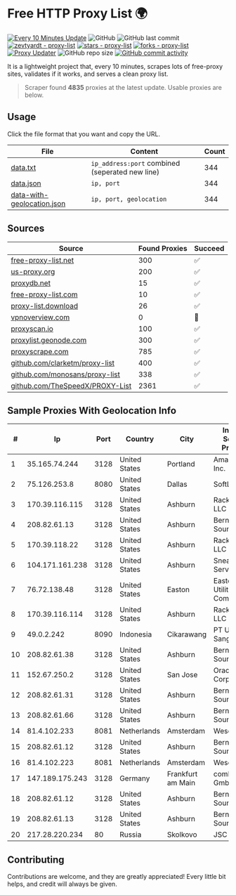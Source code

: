 
# Free HTTP Proxy List 🌍

[![Every 10 Minutes Update](https://github.com/mertguvencli/http-proxy-list/actions/workflows/main.yml/badge.svg?branch=main)](https://github.com/mertguvencli/http-proxy-list/actions/workflows/main.yml)
![GitHub](https://img.shields.io/github/license/mertguvencli/http-proxy-list)
![GitHub last commit](https://img.shields.io/github/last-commit/mertguvencli/http-proxy-list)
[![zevtyardt - proxy-list](https://img.shields.io/static/v1?label=zevtyardt&message=proxy-list&color=blue&logo=github)](https://github.com/zevtyardt/proxy-list "Go to GitHub repo")
[![stars - proxy-list](https://img.shields.io/github/stars/zevtyardt/proxy-list?style=social)](https://github.com/zevtyardt/proxy-list)
[![forks - proxy-list](https://img.shields.io/github/forks/zevtyardt/proxy-list?style=social)](https://github.com/zevtyardt/proxy-list)
[![Proxy Updater](https://github.com/zevtyardt/proxy-list/workflows/Proxy%20Updater/badge.svg)](https://github.com/zevtyardt/proxy-list/actions?query=workflow:"Proxy+Updater")
![GitHub repo size](https://img.shields.io/github/repo-size/zevtyardt/proxy-list)
[![GitHub commit activity](https://img.shields.io/github/commit-activity/m/zevtyardt/proxy-list?logo=commits)](https://github.com/zevtyardt/proxy-list/commits/main)

It is a lightweight project that, every 10 minutes, scrapes lots of free-proxy sites, validates if it works, and serves a clean proxy list.

> Scraper found **4835** proxies at the latest update. Usable proxies are below.

## Usage

Click the file format that you want and copy the URL.

|File|Content|Count|
|----|-------|-----|
|[data.txt](https://raw.githubusercontent.com/mertguvencli/http-proxy-list/main/proxy-list/data.txt)|`ip_address:port` combined (seperated new line)|344|
|[data.json](https://raw.githubusercontent.com/mertguvencli/http-proxy-list/main/proxy-list/data.json)|`ip, port`|344|
|[data-with-geolocation.json](https://raw.githubusercontent.com/mertguvencli/http-proxy-list/main/proxy-list/data-with-geolocation.json)|`ip, port, geolocation`|344|

## Sources

|Source|Found Proxies|Succeed|
|------|-------------|-------|
|[free-proxy-list.net](https://free-proxy-list.net)|300|✅|
|[us-proxy.org](https://www.us-proxy.org)|200|✅|
|[proxydb.net](http://proxydb.net)|15|✅|
|[free-proxy-list.com](https://free-proxy-list.com/?page=&port=&type%5B%5D=http&type%5B%5D=https&up_time=0&search=Search)|10|✅|
|[proxy-list.download](https://www.proxy-list.download/HTTP)|26|✅|
|[vpnoverview.com](https://vpnoverview.com/privacy/anonymous-browsing/free-proxy-servers)|0|🚫|
|[proxyscan.io](https://www.proxyscan.io)|100|✅|
|[proxylist.geonode.com](https://proxylist.geonode.com/api/proxy-list?limit=300&page=1&sort_by=lastChecked&sort_type=desc&protocols=http,https)|300|✅|
|[proxyscrape.com](https://api.proxyscrape.com/v2/?request=displayproxies&protocol=http&timeout=10000&country=all&ssl=all&anonymity=all)|785|✅|
|[github.com/clarketm/proxy-list](https://raw.githubusercontent.com/clarketm/proxy-list/master/proxy-list-raw.txt)|400|✅|
|[github.com/monosans/proxy-list](https://raw.githubusercontent.com/monosans/proxy-list/main/proxies/http.txt)|338|✅|
|[github.com/TheSpeedX/PROXY-List](https://raw.githubusercontent.com/TheSpeedX/PROXY-List/master/http.txt)|2361|✅|


## Sample Proxies With Geolocation Info

|#|Ip|Port|Country|City|Internet Service Provider|
|-|--|----|-------|----|-------------------------|
|1|35.165.74.244|3128|United States|Portland|Amazon.com, Inc.|
|2|75.126.253.8|8080|United States|Dallas|SoftLayer|
|3|170.39.116.115|3128|United States|Ashburn|Rackdog, LLC|
|4|208.82.61.13|3128|United States|Ashburn|Bernardi Sounds|
|5|170.39.118.22|3128|United States|Ashburn|Rackdog, LLC|
|6|104.171.161.238|3128|United States|Ashburn|Sneaker Server|
|7|76.72.138.48|3128|United States|Easton|Easton Utilities Commission|
|8|170.39.116.114|3128|United States|Ashburn|Rackdog, LLC|
|9|49.0.2.242|8090|Indonesia|Cikarawang|PT Usaha Adi Sanggoro|
|10|208.82.61.38|3128|United States|Ashburn|Bernardi Sounds|
|11|152.67.250.2|3128|United States|San Jose|Oracle Corporation|
|12|208.82.61.31|3128|United States|Ashburn|Bernardi Sounds|
|13|208.82.61.66|3128|United States|Ashburn|Bernardi Sounds|
|14|81.4.102.233|8081|Netherlands|Amsterdam|WeservIT|
|15|208.82.61.12|3128|United States|Ashburn|Bernardi Sounds|
|16|81.4.102.223|8081|Netherlands|Amsterdam|WeservIT|
|17|147.189.175.243|3128|Germany|Frankfurt am Main|combahton GmbH|
|18|208.82.61.12|3128|United States|Ashburn|Bernardi Sounds|
|19|208.82.61.13|3128|United States|Ashburn|Bernardi Sounds|
|20|217.28.220.234|80|Russia|Skolkovo|JSC IOT|



## Contributing

Contributions are welcome, and they are greatly appreciated! Every
little bit helps, and credit will always be given.


